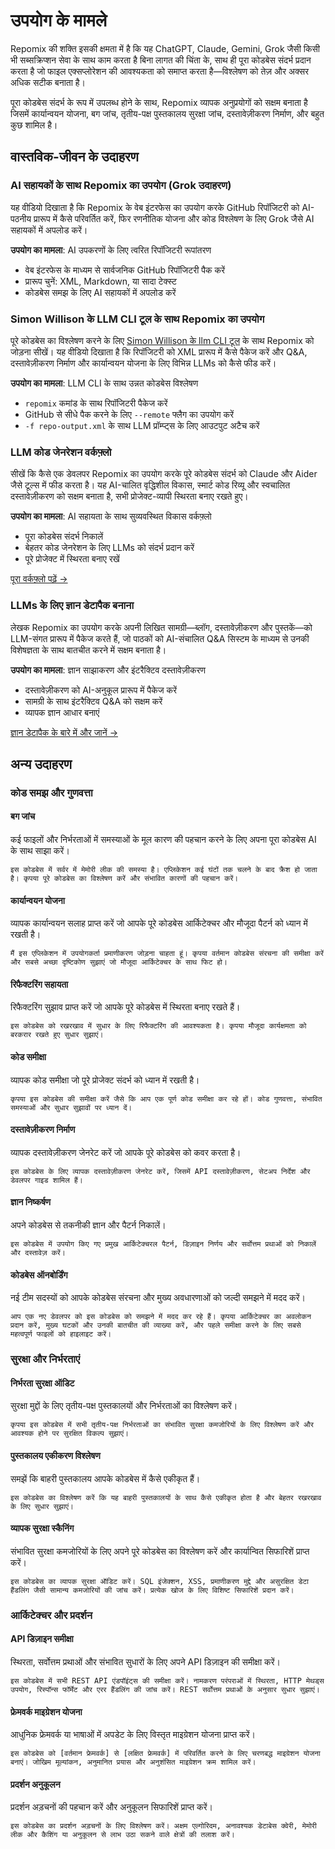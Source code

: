 <script setup>
import YouTubeVideo from '../../../components/YouTubeVideo.vue';
</script>

# उपयोग के मामले

Repomix की शक्ति इसकी क्षमता में है कि यह ChatGPT, Claude, Gemini, Grok जैसी किसी भी सब्सक्रिप्शन सेवा के साथ काम करता है बिना लागत की चिंता के, साथ ही पूरा कोडबेस संदर्भ प्रदान करता है जो फाइल एक्सप्लोरेशन की आवश्यकता को समाप्त करता है—विश्लेषण को तेज़ और अक्सर अधिक सटीक बनाता है।

पूरा कोडबेस संदर्भ के रूप में उपलब्ध होने के साथ, Repomix व्यापक अनुप्रयोगों को सक्षम बनाता है जिसमें कार्यान्वयन योजना, बग जांच, तृतीय-पक्ष पुस्तकालय सुरक्षा जांच, दस्तावेज़ीकरण निर्माण, और बहुत कुछ शामिल है।


## वास्तविक-जीवन के उदाहरण

### AI सहायकों के साथ Repomix का उपयोग (Grok उदाहरण)
यह वीडियो दिखाता है कि Repomix के वेब इंटरफेस का उपयोग करके GitHub रिपॉजिटरी को AI-पठनीय प्रारूप में कैसे परिवर्तित करें, फिर रणनीतिक योजना और कोड विश्लेषण के लिए Grok जैसे AI सहायकों में अपलोड करें।

**उपयोग का मामला**: AI उपकरणों के लिए त्वरित रिपॉजिटरी रूपांतरण
- वेब इंटरफेस के माध्यम से सार्वजनिक GitHub रिपॉजिटरी पैक करें
- प्रारूप चुनें: XML, Markdown, या सादा टेक्स्ट
- कोडबेस समझ के लिए AI सहायकों में अपलोड करें

<YouTubeVideo video-id="XTifjfeMp4M" :start="488" />

### Simon Willison के LLM CLI टूल के साथ Repomix का उपयोग
पूरे कोडबेस का विश्लेषण करने के लिए [Simon Willison के llm CLI टूल](https://github.com/simonw/llm) के साथ Repomix को जोड़ना सीखें। यह वीडियो दिखाता है कि रिपॉजिटरी को XML प्रारूप में कैसे पैकेज करें और Q&A, दस्तावेज़ीकरण निर्माण और कार्यान्वयन योजना के लिए विभिन्न LLMs को कैसे फीड करें।

**उपयोग का मामला**: LLM CLI के साथ उन्नत कोडबेस विश्लेषण
- `repomix` कमांड के साथ रिपॉजिटरी पैकेज करें
- GitHub से सीधे पैक करने के लिए `--remote` फ्लैग का उपयोग करें
- `-f repo-output.xml` के साथ LLM प्रॉम्प्ट्स के लिए आउटपुट अटैच करें

<YouTubeVideo video-id="UZ-9U1W0e4o" :start="592" />

### LLM कोड जेनरेशन वर्कफ़्लो
सीखें कि कैसे एक डेवलपर Repomix का उपयोग करके पूरे कोडबेस संदर्भ को Claude और Aider जैसे टूल्स में फीड करता है। यह AI-चालित वृद्धिशील विकास, स्मार्ट कोड रिव्यू और स्वचालित दस्तावेज़ीकरण को सक्षम बनाता है, सभी प्रोजेक्ट-व्यापी स्थिरता बनाए रखते हुए।

**उपयोग का मामला**: AI सहायता के साथ सुव्यवस्थित विकास वर्कफ़्लो
- पूरा कोडबेस संदर्भ निकालें
- बेहतर कोड जेनरेशन के लिए LLMs को संदर्भ प्रदान करें
- पूरे प्रोजेक्ट में स्थिरता बनाए रखें

[पूरा वर्कफ़्लो पढ़ें →](https://harper.blog/2025/02/16/my-llm-codegen-workflow-atm/)

### LLMs के लिए ज्ञान डेटापैक बनाना
लेखक Repomix का उपयोग करके अपनी लिखित सामग्री—ब्लॉग, दस्तावेज़ीकरण और पुस्तकें—को LLM-संगत प्रारूप में पैकेज करते हैं, जो पाठकों को AI-संचालित Q&A सिस्टम के माध्यम से उनकी विशेषज्ञता के साथ बातचीत करने में सक्षम बनाता है।

**उपयोग का मामला**: ज्ञान साझाकरण और इंटरैक्टिव दस्तावेज़ीकरण
- दस्तावेज़ीकरण को AI-अनुकूल प्रारूप में पैकेज करें
- सामग्री के साथ इंटरैक्टिव Q&A को सक्षम करें
- व्यापक ज्ञान आधार बनाएं

[ज्ञान डेटापैक के बारे में और जानें →](https://lethain.com/competitive-advantage-author-llms/)


## अन्य उदाहरण

### कोड समझ और गुणवत्ता

#### बग जांच
कई फाइलों और निर्भरताओं में समस्याओं के मूल कारण की पहचान करने के लिए अपना पूरा कोडबेस AI के साथ साझा करें।

```
इस कोडबेस में सर्वर में मेमोरी लीक की समस्या है। एप्लिकेशन कई घंटों तक चलने के बाद क्रैश हो जाता है। कृपया पूरे कोडबेस का विश्लेषण करें और संभावित कारणों की पहचान करें।
```

#### कार्यान्वयन योजना
व्यापक कार्यान्वयन सलाह प्राप्त करें जो आपके पूरे कोडबेस आर्किटेक्चर और मौजूदा पैटर्न को ध्यान में रखती है।

```
मैं इस एप्लिकेशन में उपयोगकर्ता प्रमाणीकरण जोड़ना चाहता हूं। कृपया वर्तमान कोडबेस संरचना की समीक्षा करें और सबसे अच्छा दृष्टिकोण सुझाएं जो मौजूदा आर्किटेक्चर के साथ फिट हो।
```

#### रिफैक्टरिंग सहायता
रिफैक्टरिंग सुझाव प्राप्त करें जो आपके पूरे कोडबेस में स्थिरता बनाए रखते हैं।

```
इस कोडबेस को रखरखाव में सुधार के लिए रिफैक्टरिंग की आवश्यकता है। कृपया मौजूदा कार्यक्षमता को बरकरार रखते हुए सुधार सुझाएं।
```

#### कोड समीक्षा
व्यापक कोड समीक्षा जो पूरे प्रोजेक्ट संदर्भ को ध्यान में रखती है।

```
कृपया इस कोडबेस की समीक्षा करें जैसे कि आप एक पूर्ण कोड समीक्षा कर रहे हों। कोड गुणवत्ता, संभावित समस्याओं और सुधार सुझावों पर ध्यान दें।
```

#### दस्तावेज़ीकरण निर्माण
व्यापक दस्तावेज़ीकरण जेनरेट करें जो आपके पूरे कोडबेस को कवर करता है।

```
इस कोडबेस के लिए व्यापक दस्तावेज़ीकरण जेनरेट करें, जिसमें API दस्तावेज़ीकरण, सेटअप निर्देश और डेवलपर गाइड शामिल हैं।
```

#### ज्ञान निष्कर्षण
अपने कोडबेस से तकनीकी ज्ञान और पैटर्न निकालें।

```
इस कोडबेस में उपयोग किए गए प्रमुख आर्किटेक्चरल पैटर्न, डिज़ाइन निर्णय और सर्वोत्तम प्रथाओं को निकालें और दस्तावेज़ करें।
```

#### कोडबेस ऑनबोर्डिंग
नई टीम सदस्यों को आपके कोडबेस संरचना और मुख्य अवधारणाओं को जल्दी समझने में मदद करें।

```
आप एक नए डेवलपर को इस कोडबेस को समझने में मदद कर रहे हैं। कृपया आर्किटेक्चर का अवलोकन प्रदान करें, मुख्य घटकों और उनकी बातचीत की व्याख्या करें, और पहले समीक्षा करने के लिए सबसे महत्वपूर्ण फाइलों को हाइलाइट करें।
```

### सुरक्षा और निर्भरताएं

#### निर्भरता सुरक्षा ऑडिट
सुरक्षा मुद्दों के लिए तृतीय-पक्ष पुस्तकालयों और निर्भरताओं का विश्लेषण करें।

```
कृपया इस कोडबेस में सभी तृतीय-पक्ष निर्भरताओं का संभावित सुरक्षा कमजोरियों के लिए विश्लेषण करें और आवश्यक होने पर सुरक्षित विकल्प सुझाएं।
```

#### पुस्तकालय एकीकरण विश्लेषण
समझें कि बाहरी पुस्तकालय आपके कोडबेस में कैसे एकीकृत हैं।

```
इस कोडबेस का विश्लेषण करें कि यह बाहरी पुस्तकालयों के साथ कैसे एकीकृत होता है और बेहतर रखरखाव के लिए सुधार सुझाएं।
```

#### व्यापक सुरक्षा स्कैनिंग
संभावित सुरक्षा कमजोरियों के लिए अपने पूरे कोडबेस का विश्लेषण करें और कार्यान्वित सिफारिशें प्राप्त करें।

```
इस कोडबेस का व्यापक सुरक्षा ऑडिट करें। SQL इंजेक्शन, XSS, प्रमाणीकरण मुद्दे और असुरक्षित डेटा हैंडलिंग जैसी सामान्य कमजोरियों की जांच करें। प्रत्येक खोज के लिए विशिष्ट सिफारिशें प्रदान करें।
```

### आर्किटेक्चर और प्रदर्शन

#### API डिज़ाइन समीक्षा
स्थिरता, सर्वोत्तम प्रथाओं और संभावित सुधारों के लिए अपने API डिज़ाइन की समीक्षा करें।

```
इस कोडबेस में सभी REST API एंडपॉइंट्स की समीक्षा करें। नामकरण परंपराओं में स्थिरता, HTTP मेथड्स उपयोग, रिस्पॉन्स फॉर्मेट और एरर हैंडलिंग की जांच करें। REST सर्वोत्तम प्रथाओं के अनुसार सुधार सुझाएं।
```

#### फ्रेमवर्क माइग्रेशन योजना
आधुनिक फ्रेमवर्क या भाषाओं में अपडेट के लिए विस्तृत माइग्रेशन योजना प्राप्त करें।

```
इस कोडबेस को [वर्तमान फ्रेमवर्क] से [लक्षित फ्रेमवर्क] में परिवर्तित करने के लिए चरणबद्ध माइग्रेशन योजना बनाएं। जोखिम मूल्यांकन, अनुमानित प्रयास और अनुशंसित माइग्रेशन क्रम शामिल करें।
```

#### प्रदर्शन अनुकूलन
प्रदर्शन अड़चनों की पहचान करें और अनुकूलन सिफारिशें प्राप्त करें।

```
इस कोडबेस का प्रदर्शन अड़चनों के लिए विश्लेषण करें। अक्षम एल्गोरिदम, अनावश्यक डेटाबेस क्वेरी, मेमोरी लीक और कैशिंग या अनुकूलन से लाभ उठा सकने वाले क्षेत्रों की तलाश करें।
```